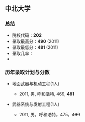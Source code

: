 ## 中北大学  
  
### 总结  
- 院校代码：__202__  
- 录取最高分：__490__ (2011)  
- 录取最低分：__481__ (2011)  
- 录取几率：  
- 
  
### 历年录取计划与分数  
  
- 地面武器与机动工程(1人)  
    - 2011, 男, 呼和浩特, 469, __481__  
  
- 武器系统与发射工程(1人)  
    - 2011, 男，呼和浩特，475，~~490~~  
    
